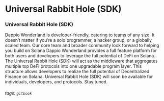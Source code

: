 # Universal Rabbit Hole (SDK)


### Universal Rabbit Hole (SDK)

Dappio Wonderland is developer-friendly, catering to teams of any size. It doesn’t matter if you’re a solo programmer, a hacker group, or a globally scaled team. Our core team and broader community look forward to helping you build on Solana
Dappio Wonderland provides a full feature platform for both users and developers to leverage the full potential of DeFi on Solana. The Universal Rabbit Hole (SDK) will act as the middleware that aggregates multiple top DeFi protocols into one upgradable program layer. This structure allows developers to realize the full potential of Decentralized Finance on Solana. Universal Rabbit Hole (SDK) will soon be available for individuals, developers, and protocols. Stay tuned.

###### tags: `gitbook`
